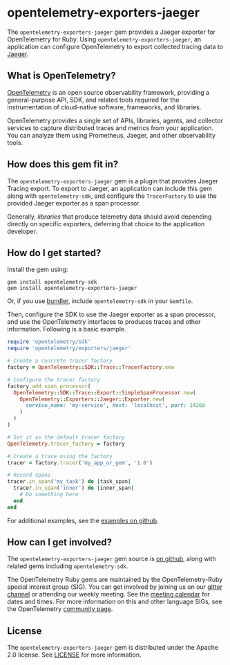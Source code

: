 # opentelemetry-exporters-jaeger

The `opentelemetry-exporters-jaeger` gem provides a Jaeger exporter for OpenTelemetry for Ruby. Using `opentelemetry-exporters-jaeger`, an application can configure OpenTelemetry to export collected tracing data to [Jaeger][jaeger-home].

## What is OpenTelemetry?

[OpenTelemetry][opentelemetry-home] is an open source observability framework, providing a general-purpose API, SDK, and related tools required for the instrumentation of cloud-native software, frameworks, and libraries.

OpenTelemetry provides a single set of APIs, libraries, agents, and collector services to capture distributed traces and metrics from your application. You can analyze them using Prometheus, Jaeger, and other observability tools.

## How does this gem fit in?

The `opentelemetry-exporters-jaeger` gem is a plugin that provides Jaeger Tracing export. To export to Jaeger, an application can include this gem along with `opentelemetry-sdk`, and configure the `TracerFactory` to use the provided Jaeger exporter as a span processor.

Generally, *libraries* that produce telemetry data should avoid depending directly on specific exporters, deferring that choice to the application developer.

## How do I get started?

Install the gem using:

```
gem install opentelemetry-sdk
gem install opentelemetry-exporters-jaeger
```

Or, if you use [bundler][bundler-home], include `opentelemetry-sdk` in your `Gemfile`.

Then, configure the SDK to use the Jaeger exporter as a span processor, and use the OpenTelemetry interfaces to produces traces and other information. Following is a basic example.

```ruby
require 'opentelemetry/sdk'
require 'opentelemetry/exporters/jaeger'

# Create a concrete tracer factory
factory = OpenTelemetry::SDK::Trace::TracerFactory.new

# Configure the tracer factory
factory.add_span_processor(
  OpenTelemetry::SDK::Trace::Export::SimpleSpanProcessor.new(
    OpenTelemetry::Exporters::Jaeger::Exporter.new(
      service_name: 'my-service', host: 'localhost', port: 14268
    )
  )
)

# Set it as the default tracer factory
OpenTelemetry.tracer_factory = factory

# Create a trace using the factory
tracer = factory.tracer('my_app_or_gem', '1.0')

# Record spans
tracer.in_span('my_task') do |task_span|
  tracer.in_span('inner') do |inner_span|
    # Do something here
  end
end
```

For additional examples, see the [examples on github][examples-github].

## How can I get involved?

The `opentelemetry-exporters-jaeger` gem source is [on github][repo-github], along with related gems including `opentelemetry-sdk`.

The OpenTelemetry Ruby gems are maintained by the OpenTelemetry-Ruby special interest group (SIG). You can get involved by joining us on our [gitter channel][ruby-gitter] or attending our weekly meeting. See the [meeting calendar][community-meetings] for dates and times. For more information on this and other language SIGs, see the OpenTelemetry [community page][ruby-sig].

## License

The `opentelemetry-exporters-jaeger` gem is distributed under the Apache 2.0 license. See [LICENSE][license-github] for more information.


[jaeger-home]: https://www.jaegertracing.io
[opentelemetry-home]: https://opentelemetry.io
[bundler-home]: https://bundler.io
[repo-github]: https://github.com/open-telemetry/opentelemetry-ruby
[license-github]: https://github.com/open-telemetry/opentelemetry-ruby/blob/master/LICENSE
[examples-github]: https://github.com/open-telemetry/opentelemetry-ruby/tree/master/examples
[ruby-sig]: https://github.com/open-telemetry/community#ruby-sig
[community-meetings]: https://github.com/open-telemetry/community#community-meetings
[ruby-gitter]: https://gitter.im/open-telemetry/opentelemetry-ruby
